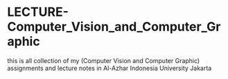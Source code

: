 # LECTURE-Computer_Vision_and_Computer_Graphic
this is all collection of my (Computer Vision and Computer Graphic) assignments and lecture notes in Al-Azhar Indonesia University Jakarta
